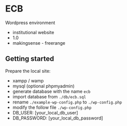 # ECB #

Wordpress environment

* institutional website
* 1.0
* makingsense - freerange

## Getting started

Prepare the local site:

* xampp / wamp
* mysql (optional phpmyadmin)
* generate database with the name `ecb`
* import database from `./db/ecb.sql`
* rename `./example-wp-config.php` to `./wp-config.php`
* modify the follow file `./wp-config.php`
* DB_USER: [your_local_db_user] 
* DB_PASSWORD: [your_local_db_password]